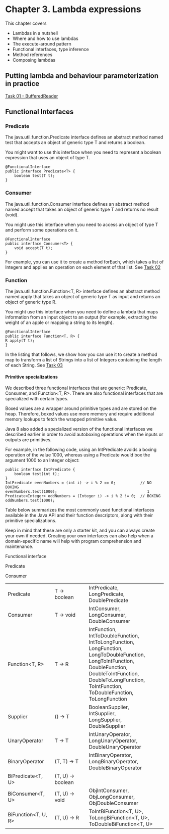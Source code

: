 # Chapter 3. Lambda expressions

This chapter covers

- Lambdas in a nutshell
- Where and how to use lambdas
- The execute-around pattern
- Functional interfaces, type inference
- Method references
- Composing lambdas

## Putting lambda and behaviour parameterization in practice

[Task 01 - BufferedReader](Task01Before.java)

## Functional Interfaces

### Predicate

The java.util.function.Predicate<T> interface defines an abstract method named test that accepts an object of generic type T and returns a boolean.

You might want to use this interface when you need to represent a boolean expression that uses an object of type T.

```
@FunctionalInterface
public interface Predicate<T> {
    boolean test(T t);
}
```

### Consumer

The java.util.function.Consumer<T> interface defines an abstract method named accept that takes an object of generic type T and returns no result (void).

You might use this interface when you need to access an object of type T and perform some operations on it.

```
@FunctionalInterface
public interface Consumer<T> {
    void accept(T t);
}
```

For example, you can use it to create a method forEach, which takes a list of Integers and applies an operation on each element of that list. See [Task 02](Task02Before.java)

### Function

The java.util.function.Function<T, R> interface defines an abstract method named apply that takes an object of generic type T as input and returns an object of generic type R.

You might use this interface when you need to define a lambda that maps information from an input object to an output (for example, extracting the weight of an apple or mapping a string to its length). 

```
@FunctionalInterface
public interface Function<T, R> {
R apply(T t);
}
```

In the listing that follows, we show how you can use it to create a method map to transform a list of Strings into a list of Integers containing the length of each String. See [Task 03](Task03Before.java)

#### Primitive specializations

We described three functional interfaces that are generic: Predicate<T>, Consumer<T>, and Function<T, R>. There are also functional interfaces that are specialized with certain types.

Boxed values are a wrapper around primitive types and are stored on the heap. Therefore, boxed values use more memory and require additional memory lookups to fetch the wrapped primitive value.

Java 8 also added a specialized version of the functional interfaces we described earlier in order to avoid autoboxing operations when the inputs or outputs are primitives.

For example,  in the following code, using an IntPredicate avoids a boxing operation of the value 1000, whereas using a Predicate<Integer> would box the argument 1000 to an Integer object: 

```
public interface IntPredicate {
    boolean test(int t);
}
IntPredicate evenNumbers = (int i) -> i % 2 == 0;           // NO BOXING
evenNumbers.test(1000);                                        1
Predicate<Integer> oddNumbers = (Integer i) -> i % 2 != 0;  // BOXING
oddNumbers.test(1000);
```

Table below summarizes the most commonly used functional interfaces available in the Java API and their function descriptors, along with their primitive specializations. 

Keep in mind that these are only a starter kit, and you can always create your own if needed. Creating your own interfaces can also help when a domain-specific name will help with program comprehension and maintenance.

Functional interface

Predicate<T>

Consumer<T>

|                     |                |    |
|---------------------|----------------|----|
| Predicate<T>        | T -> boolean   | 	IntPredicate, <BR>LongPredicate,<BR>DoublePredicate| 
| Consumer<T>         | T -> void      | 	IntConsumer,<BR>LongConsumer,<BR>DoubleConsumer |
| Function<T, R>      | T -> R         | 	IntFunction<R>, <BR>IntToDoubleFunction, <BR>IntToLongFunction, <BR>LongFunction<R>, <BR>LongToDoubleFunction, <BR>LongToIntFunction, <BR>DoubleFunction<R>, DoubleToIntFunction, <BR>DoubleToLongFunction, <BR>ToIntFunction<T>, <BR>ToDoubleFunction<T>, <BR>ToLongFunction<T> |
| Supplier<T>         | () -> T	       | BooleanSupplier, <BR>IntSupplier, <BR>LongSupplier, <BR>DoubleSupplier |
| UnaryOperator<T>    | T -> T	        | IntUnaryOperator, <BR>LongUnaryOperator, <BR>DoubleUnaryOperator |
| BinaryOperator<T>   | (T, T) -> T    |	IntBinaryOperator, <BR>LongBinaryOperator, <BR>DoubleBinaryOperator |
| BiPredicate<T, U>	  | (T, U) -> boolean | 
| BiConsumer<T, U>    | (T, U) -> void	 | ObjIntConsumer<T>, <BR>ObjLongConsumer<T>, <BR>ObjDoubleConsumer<T> |
| BiFunction<T, U, R> | (T, U) -> R    | ToIntBiFunction<T, U>, <BR>ToLongBiFunction<T, U>, <BR>ToDoubleBiFunction<T, U> |


